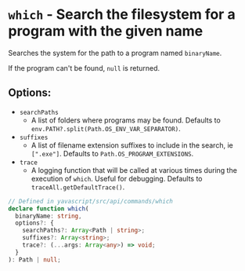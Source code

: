 # `which` - Search the filesystem for a program with the given name

Searches the system for the path to a program named `binaryName`.

If the program can't be found, `null` is returned.

## Options:

- `searchPaths`
  - A list of folders where programs may be found. Defaults to `env.PATH?.split(Path.OS_ENV_VAR_SEPARATOR)`.
- `suffixes`
  - A list of filename extension suffixes to include in the search, ie `[".exe"]`. Defaults to `Path.OS_PROGRAM_EXTENSIONS`.
- `trace`
  - A logging function that will be called at various times during the execution of `which`. Useful for debugging. Defaults to `traceAll.getDefaultTrace()`.

```ts
// Defined in yavascript/src/api/commands/which
declare function which(
  binaryName: string,
  options?: {
    searchPaths?: Array<Path | string>;
    suffixes?: Array<string>;
    trace?: (...args: Array<any>) => void;
  }
): Path | null;
```

